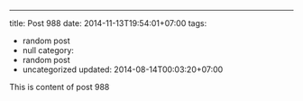 ---
title: Post 988
date: 2014-11-13T19:54:01+07:00
tags:
  - random post
  - null
category:
  - random post
  - uncategorized
updated: 2014-08-14T00:03:20+07:00

This is content of post 988